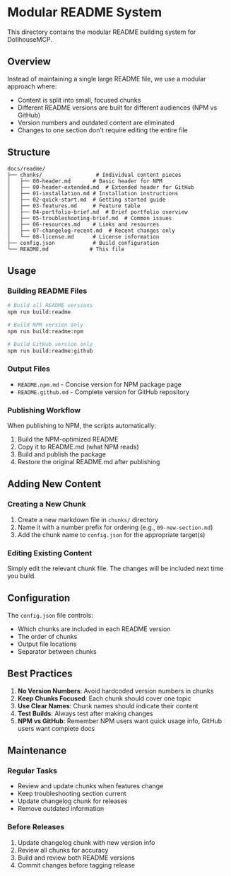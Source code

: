 # Modular README System

This directory contains the modular README building system for DollhouseMCP.

## Overview

Instead of maintaining a single large README file, we use a modular approach where:
- Content is split into small, focused chunks
- Different README versions are built for different audiences (NPM vs GitHub)
- Version numbers and outdated content are eliminated
- Changes to one section don't require editing the entire file

## Structure

```
docs/readme/
├── chunks/                 # Individual content pieces
│   ├── 00-header.md       # Basic header for NPM
│   ├── 00-header-extended.md  # Extended header for GitHub
│   ├── 01-installation.md # Installation instructions
│   ├── 02-quick-start.md  # Getting started guide
│   ├── 03-features.md     # Feature table
│   ├── 04-portfolio-brief.md  # Brief portfolio overview
│   ├── 05-troubleshooting-brief.md  # Common issues
│   ├── 06-resources.md    # Links and resources
│   ├── 07-changelog-recent.md  # Recent changes only
│   └── 08-license.md      # License information
├── config.json            # Build configuration
└── README.md             # This file
```

## Usage

### Building README Files

```bash
# Build all README versions
npm run build:readme

# Build NPM version only
npm run build:readme:npm

# Build GitHub version only
npm run build:readme:github
```

### Output Files

- `README.npm.md` - Concise version for NPM package page
- `README.github.md` - Complete version for GitHub repository

### Publishing Workflow

When publishing to NPM, the scripts automatically:
1. Build the NPM-optimized README
2. Copy it to README.md (what NPM reads)
3. Build and publish the package
4. Restore the original README.md after publishing

## Adding New Content

### Creating a New Chunk

1. Create a new markdown file in `chunks/` directory
2. Name it with a number prefix for ordering (e.g., `09-new-section.md`)
3. Add the chunk name to `config.json` for the appropriate target(s)

### Editing Existing Content

Simply edit the relevant chunk file. The changes will be included next time you build.

## Configuration

The `config.json` file controls:
- Which chunks are included in each README version
- The order of chunks
- Output file locations
- Separator between chunks

## Best Practices

1. **No Version Numbers**: Avoid hardcoded version numbers in chunks
2. **Keep Chunks Focused**: Each chunk should cover one topic
3. **Use Clear Names**: Chunk names should indicate their content
4. **Test Builds**: Always test after making changes
5. **NPM vs GitHub**: Remember NPM users want quick usage info, GitHub users want complete docs

## Maintenance

### Regular Tasks

- Review and update chunks when features change
- Keep troubleshooting section current
- Update changelog chunk for releases
- Remove outdated information

### Before Releases

1. Update changelog chunk with new version info
2. Review all chunks for accuracy
3. Build and review both README versions
4. Commit changes before tagging release